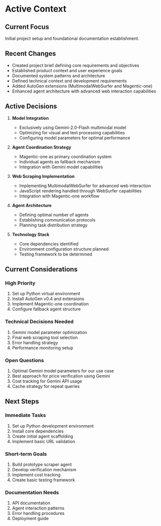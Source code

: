 # Active Context

## Current Focus
Initial project setup and foundational documentation establishment.

## Recent Changes
- Created project brief defining core requirements and objectives
- Established product context and user experience goals
- Documented system patterns and architecture
- Defined technical context and development requirements
- Added AutoGen extensions (MultimodalWebSurfer and Magentic-one)
- Enhanced agent architecture with advanced web interaction capabilities

## Active Decisions
1. **Model Integration**
   - Exclusively using Gemini-2.0-Flash multimodal model
   - Optimizing for visual and text processing capabilities
   - Configuring model parameters for optimal performance

2. **Agent Coordination Strategy**
   - Magentic-one as primary coordination system
   - Individual agents as fallback mechanism
   - Integration with Gemini model capabilities

2. **Web Scraping Implementation**
   - Implementing MultimodalWebSurfer for advanced web interaction
   - JavaScript rendering handled through WebSurfer capabilities
   - Integration with Magentic-one workflow

2. **Agent Architecture**
   - Defining optimal number of agents
   - Establishing communication protocols
   - Planning task distribution strategy

3. **Technology Stack**
   - Core dependencies identified
   - Environment configuration structure planned
   - Testing framework to be determined

## Current Considerations

### High Priority
1. Set up Python virtual environment
2. Install AutoGen v0.4 and extensions
3. Implement Magentic-one coordination
4. Configure fallback agent structure

### Technical Decisions Needed
1. Gemini model parameter optimization
2. Final web scraping tool selection
3. Error handling strategy
4. Performance monitoring setup

### Open Questions
1. Optimal Gemini model parameters for our use case
2. Best approach for price verification using Gemini
3. Cost tracking for Gemini API usage
4. Cache strategy for repeat queries

## Next Steps

### Immediate Tasks
1. Set up Python development environment
2. Install core dependencies
3. Create initial agent scaffolding
4. Implement basic URL validation

### Short-term Goals
1. Build prototype scraper agent
2. Develop verification mechanism
3. Implement cost tracking
4. Create basic testing framework

### Documentation Needs
1. API documentation
2. Agent interaction patterns
3. Error handling procedures
4. Deployment guide
